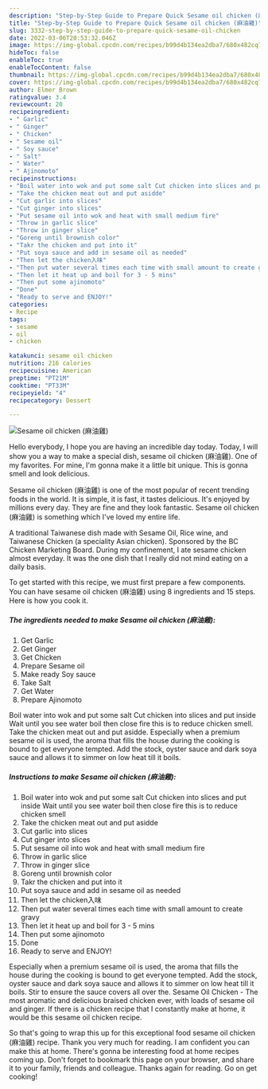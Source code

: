 ```yaml
---
description: "Step-by-Step Guide to Prepare Quick Sesame oil chicken (麻油雞)"
title: "Step-by-Step Guide to Prepare Quick Sesame oil chicken (麻油雞)"
slug: 3332-step-by-step-guide-to-prepare-quick-sesame-oil-chicken
date: 2022-03-06T20:53:32.046Z
image: https://img-global.cpcdn.com/recipes/b99d4b134ea2dba7/680x482cq70/sesame-oil-chicken-麻油雞-recipe-main-photo.jpg
hideToc: false
enableToc: true
enableTocContent: false
thumbnail: https://img-global.cpcdn.com/recipes/b99d4b134ea2dba7/680x482cq70/sesame-oil-chicken-麻油雞-recipe-main-photo.jpg
cover: https://img-global.cpcdn.com/recipes/b99d4b134ea2dba7/680x482cq70/sesame-oil-chicken-麻油雞-recipe-main-photo.jpg
author: Elmer Brown
ratingvalue: 3.4
reviewcount: 20
recipeingredient:
- " Garlic"
- " Ginger"
- " Chicken"
- " Sesame oil"
- " Soy sauce"
- " Salt"
- " Water"
- " Ajinomoto"
recipeinstructions:
- "Boil water into wok and put some salt Cut chicken into slices and put inside  Wait until you see water boil then close fire this is to reduce chicken smell"
- "Take the chicken meat out and put asidde"
- "Cut garlic into slices"
- "Cut ginger into slices"
- "Put sesame oil into wok and heat with small medium fire"
- "Throw in garlic slice"
- "Throw in ginger slice"
- "Goreng until brownish color"
- "Takr the chicken and put into it"
- "Put soya sauce and add in sesame oil as needed"
- "Then let the chicken入味"
- "Then put water several times each time with small amount to create gravy"
- "Then let it heat up and boil for 3 - 5 mins"
- "Then put some ajinomoto"
- "Done"
- "Ready to serve and ENJOY!"
categories:
- Recipe
tags:
- sesame
- oil
- chicken

katakunci: sesame oil chicken 
nutrition: 216 calories
recipecuisine: American
preptime: "PT21M"
cooktime: "PT33M"
recipeyield: "4"
recipecategory: Dessert

---
```



![Sesame oil chicken (麻油雞)](https://img-global.cpcdn.com/recipes/b99d4b134ea2dba7/680x482cq70/sesame-oil-chicken-麻油雞-recipe-main-photo.jpg)

Hello everybody, I hope you are having an incredible day today. Today, I will show you a way to make a special dish, sesame oil chicken (麻油雞). One of my favorites. For mine, I'm gonna make it a little bit unique. This is gonna smell and look delicious.

Sesame oil chicken (麻油雞) is one of the most popular of recent trending foods in the world. It is simple, it is fast, it tastes delicious. It's enjoyed by millions every day. They are fine and they look fantastic. Sesame oil chicken (麻油雞) is something which I've loved my entire life.

A traditional Taiwanese dish made with Sesame Oil, Rice wine, and Taiwanese Chicken (a speciality Asian chicken). Sponsored by the BC Chicken Marketing Board. During my confinement, I ate sesame chicken almost everyday. It was the one dish that I really did not mind eating on a daily basis.


To get started with this recipe, we must first prepare a few components. You can have sesame oil chicken (麻油雞) using 8 ingredients and 15 steps. Here is how you cook it.

<!--inarticleads1-->

##### The ingredients needed to make Sesame oil chicken (麻油雞):

1. Get  Garlic
1. Get  Ginger
1. Get  Chicken
1. Prepare  Sesame oil
1. Make ready  Soy sauce
1. Take  Salt
1. Get  Water
1. Prepare  Ajinomoto


Boil water into wok and put some salt Cut chicken into slices and put inside Wait until you see water boil then close fire this is to reduce chicken smell. Take the chicken meat out and put asidde. Especially when a premium sesame oil is used, the aroma that fills the house during the cooking is bound to get everyone tempted. Add the stock, oyster sauce and dark soya sauce and allows it to simmer on low heat till it boils. 

<!--inarticleads2-->

##### Instructions to make Sesame oil chicken (麻油雞):

1. Boil water into wok and put some salt Cut chicken into slices and put inside  Wait until you see water boil then close fire this is to reduce chicken smell
1. Take the chicken meat out and put asidde
1. Cut garlic into slices
1. Cut ginger into slices
1. Put sesame oil into wok and heat with small medium fire
1. Throw in garlic slice
1. Throw in ginger slice
1. Goreng until brownish color
1. Takr the chicken and put into it
1. Put soya sauce and add in sesame oil as needed
1. Then let the chicken入味
1. Then put water several times each time with small amount to create gravy
1. Then let it heat up and boil for 3 - 5 mins
1. Then put some ajinomoto
1. Done
1. Ready to serve and ENJOY!

Especially when a premium sesame oil is used, the aroma that fills the house during the cooking is bound to get everyone tempted. Add the stock, oyster sauce and dark soya sauce and allows it to simmer on low heat till it boils. Stir to ensure the sauce covers all over the. Sesame Oil Chicken - The most aromatic and delicious braised chicken ever, with loads of sesame oil and ginger. If there is a chicken recipe that I constantly make at home, it would be this sesame oil chicken recipe. 

So that's going to wrap this up for this exceptional food sesame oil chicken (麻油雞) recipe. Thank you very much for reading. I am confident you can make this at home. There's gonna be interesting food at home recipes coming up. Don't forget to bookmark this page on your browser, and share it to your family, friends and colleague. Thanks again for reading. Go on get cooking!
